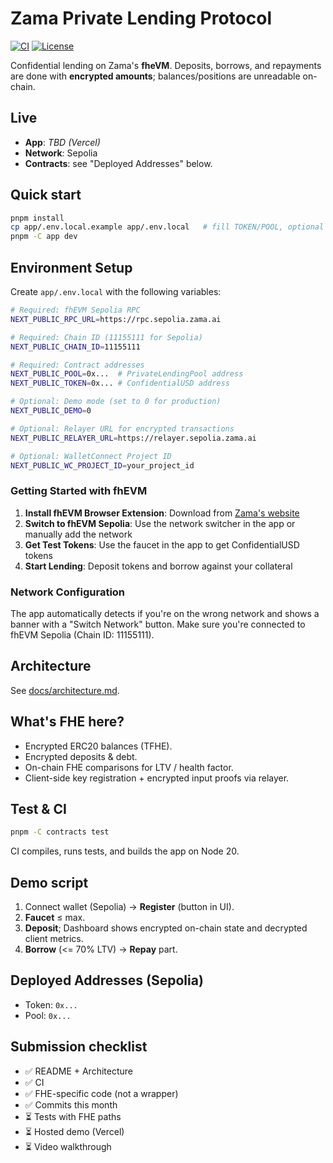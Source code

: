 # Zama Private Lending Protocol
[![CI](https://img.shields.io/github/actions/workflow/status/${GITHUB_REPOSITORY:-serenajordan/zama-private-lending}/ci.yml?label=CI)](../../actions)
[![License](https://img.shields.io/badge/license-BSD--3--Clause-blue.svg)](./LICENSE)

Confidential lending on Zama's **fheVM**. Deposits, borrows, and repayments are done with **encrypted amounts**; balances/positions are unreadable on-chain.

## Live
- **App**: _TBD (Vercel)_  
- **Network**: Sepolia  
- **Contracts**: see "Deployed Addresses" below.

## Quick start
```bash
pnpm install
cp app/.env.local.example app/.env.local   # fill TOKEN/POOL, optional RELAYER_URL
pnpm -C app dev
```

## Environment Setup

Create `app/.env.local` with the following variables:

```bash
# Required: fhEVM Sepolia RPC
NEXT_PUBLIC_RPC_URL=https://rpc.sepolia.zama.ai

# Required: Chain ID (11155111 for Sepolia)
NEXT_PUBLIC_CHAIN_ID=11155111

# Required: Contract addresses
NEXT_PUBLIC_POOL=0x...  # PrivateLendingPool address
NEXT_PUBLIC_TOKEN=0x... # ConfidentialUSD address

# Optional: Demo mode (set to 0 for production)
NEXT_PUBLIC_DEMO=0

# Optional: Relayer URL for encrypted transactions
NEXT_PUBLIC_RELAYER_URL=https://relayer.sepolia.zama.ai

# Optional: WalletConnect Project ID
NEXT_PUBLIC_WC_PROJECT_ID=your_project_id
```

### Getting Started with fhEVM

1. **Install fhEVM Browser Extension**: Download from [Zama's website](https://zama.ai/fhevm)
2. **Switch to fhEVM Sepolia**: Use the network switcher in the app or manually add the network
3. **Get Test Tokens**: Use the faucet in the app to get ConfidentialUSD tokens
4. **Start Lending**: Deposit tokens and borrow against your collateral

### Network Configuration

The app automatically detects if you're on the wrong network and shows a banner with a "Switch Network" button. Make sure you're connected to fhEVM Sepolia (Chain ID: 11155111).

## Architecture
See [docs/architecture.md](docs/architecture.md).

## What's FHE here?
- Encrypted ERC20 balances (TFHE).
- Encrypted deposits & debt.
- On-chain FHE comparisons for LTV / health factor.
- Client-side key registration + encrypted input proofs via relayer.

## Test & CI
```bash
pnpm -C contracts test
```
CI compiles, runs tests, and builds the app on Node 20.

## Demo script
1. Connect wallet (Sepolia) → **Register** (button in UI).
2. **Faucet** ≤ max.
3. **Deposit**; Dashboard shows encrypted on-chain state and decrypted client metrics.
4. **Borrow** (<= 70% LTV) → **Repay** part.

## Deployed Addresses (Sepolia)
- Token: `0x...`  
- Pool:  `0x...`

## Submission checklist
- ✅ README + Architecture
- ✅ CI
- ✅ FHE-specific code (not a wrapper)
- ✅ Commits this month
- ⏳ Tests with FHE paths
- ⏳ Hosted demo (Vercel)
- ⏳ Video walkthrough